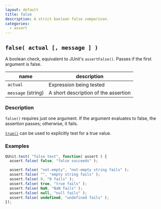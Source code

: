 ```yaml
---
layout: default
title: false
description: A strict boolean false comparison.
categories:
  - assert
---
```


## `false( actual [, message ] )`

A boolean check, equivalent to JUnit's `assertFalse()`. Passes if the first argument is false.

| name               | description                          |
|--------------------|--------------------------------------|
| `actual`           | Expression being tested              |
| `message` (string) | A short description of the assertion |

### Description

`false()` requires just one argument. If the argument evaluates to false, the assertion passes; otherwise, it fails.

[`true()`](/assert/true) can be used to explicitly test for a true value.

### Examples

```js
QUnit.test( "false test", function( assert ) {
  assert.false( false, "false succeeds" );

  assert.false( "not-empty", "not-empty string fails" );
  assert.false( "", "empty string fails" );
  assert.false( 0, "0 fails" );
  assert.false( true, "true fails" );
  assert.false( NaN, "NaN fails" );
  assert.false( null, "null fails" );
  assert.false( undefined, "undefined fails" );
});
```
